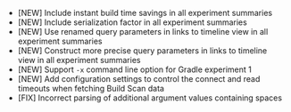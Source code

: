 - [NEW] Include instant build time savings in all experiment summaries
- [NEW] Include serialization factor in all experiment summaries
- [NEW] Use renamed query parameters in links to timeline view in all experiment summaries
- [NEW] Construct more precise query parameters in links to timeline view in all experiment summaries
- [NEW] Support `-x` command line option for Gradle experiment 1
- [NEW] Add configuration settings to control the connect and read timeouts when fetching Build Scan data
- [FIX] Incorrect parsing of additional argument values containing spaces


